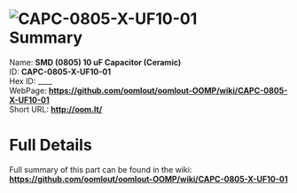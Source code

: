 
![CAPC-0805-X-UF10-01](https://github.com/oomlout/oomlout-OOMP/blob/master/parts/CAPC-0805-X-UF10-01/CAPC-0805-X-UF10-01_420.jpg)   
Summary
=================
  
Name: __SMD (0805) 10 uF Capacitor (Ceramic)__    
ID: __CAPC-0805-X-UF10-01__   
Hex ID: ____   
WebPage: __https://github.com/oomlout/oomlout-OOMP/wiki/CAPC-0805-X-UF10-01__   
Short URL: __http://oom.lt/__   

Full Details
==========================
Full summary of this part can be found in the wiki:   
__https://github.com/oomlout/oomlout-OOMP/wiki/CAPC-0805-X-UF10-01__    

